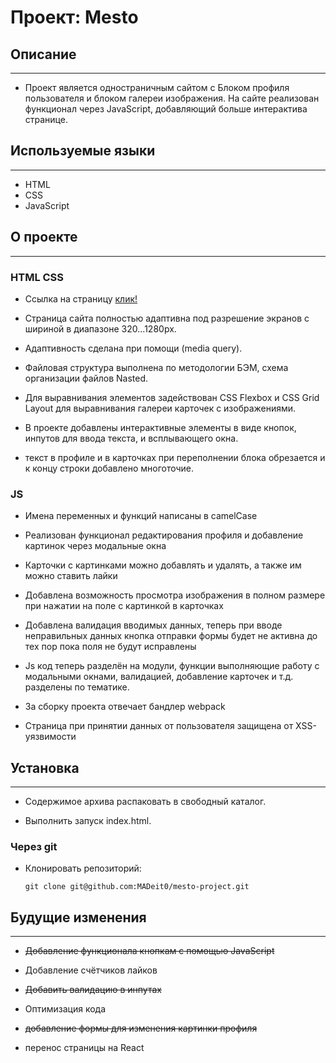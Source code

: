 # Проект: Mesto

## Описание
---

- Проект является одностраничным сайтом с Блоком профиля пользователя и блоком галереи изображения. На сайте реализован функционал через JavaScript, добавляющий больше интерактива странице.


##  Используемые языки
---

- HTML
- CSS
- JavaScript

## О проекте
---
 ### HTML CSS
- Ссылка на страницу [клик!](https://madeit0.github.io/mesto-project/ "Место")

- Страница сайта полностью адаптивна под разрешение экранов с шириной в диапазоне 320...1280px.

- Адаптивность сделана при помощи (media query).

- Файловая структура выполнена по методологии БЭМ, схема организации файлов Nasted.

- Для выравнивания элементов задействован CSS Flexbox и CSS Grid Layout для выравнивания галереи карточек с изображениями.

- В проекте добавлены интерактивные элементы в виде кнопок, инпутов для ввода текста, и всплывающего окна.

- текст в профиле и в карточках при переполнении блока обрезается и к концу строки добавлено многоточие.

### JS
- Имена переменных и функций написаны в camelCase

- Реализован функционал редактирования профиля и добавление картинок через модальные окна

- Карточки с картинками можно добавлять и удалять, а также им можно ставить лайки

- Добавлена возможность просмотра изображения в полном размере при нажатии на поле с картинкой в карточках

- Добавлена валидация вводимых данных, теперь при вводе неправильных данных кнопка отправки формы будет не активна до тех пор пока поля не будут исправлены

- Js код теперь разделён на модули, функции выполняющие работу с модальными окнами, валидацией, добавление карточек и т.д. разделены по тематике.

- За сборку проекта отвечает бандлер webpack

- Страница при принятии данных от пользователя защищена от XSS-уязвимости



## Установка
---

- Содержимое архива распаковать в свободный каталог.

- Выполнить запуск index.html.

### Через git

- Клонировать репозиторий:

  `git clone git@github.com:MADeit0/mesto-project.git`


## Будущие изменения
---

- ~~Добавление функционала кнопкам с помощью JavaScript~~

- Добавление счётчиков лайков

- ~~Добавить валидацию в инпутах~~

- Оптимизация кода

- ~~добавление формы для изменения картинки профиля~~

- перенос страницы на React

